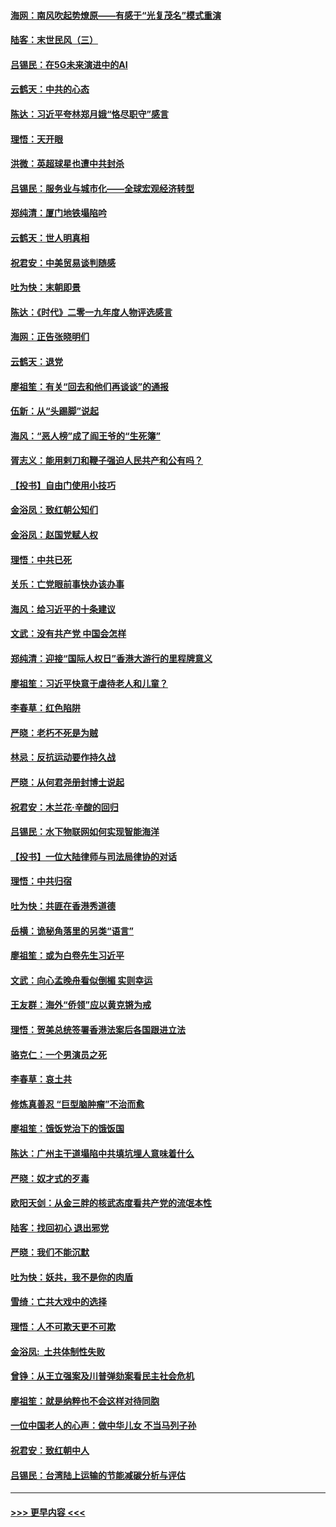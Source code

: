 #### [海网：南风吹起势燎原——有感于“光复茂名”模式重演](../pages/nsc993/n11732308.md?t=12192144) 
#### [陆客：末世民风（三）](../pages/nsc993/n11732211.md?t=12192144) 
#### [吕锡民：在5G未来演进中的AI](../pages/nsc993/n11730010.md?t=12192144) 
#### [云鹤天：中共的心态](../pages/nsc993/n11729906.md?t=12192144) 
#### [陈达：习近平夸林郑月娥“恪尽职守”感言](../pages/nsc993/n11729881.md?t=12192144) 
#### [理悟：天开眼](../pages/nsc993/n11729699.md?t=12192144) 
#### [洪微：英超球星也遭中共封杀](../pages/nsc993/n11727243.md?t=12192144) 
#### [吕锡民：服务业与城市化——全球宏观经济转型](../pages/nsc993/n11725845.md?t=12192144) 
#### [郑纯清：厦门地铁塌陷吟](../pages/nsc993/n11725813.md?t=12192144) 
#### [云鹤天：世人明真相](../pages/nsc993/n11725621.md?t=12192144) 
#### [祝君安：中美贸易谈判随感](../pages/nsc993/n11725609.md?t=12192144) 
#### [吐为快：末朝即景](../pages/nsc993/n11723365.md?t=12192144) 
#### [陈达：《时代》二零一九年度人物评选感言](../pages/nsc993/n11723337.md?t=12192144) 
#### [海网：正告张晓明们](../pages/nsc993/n11723228.md?t=12192144) 
#### [云鹤天：退党](../pages/nsc993/n11723056.md?t=12192144) 
#### [廖祖笙：有关“回去和他们再谈谈”的通报](../pages/nsc993/n11722442.md?t=12192144) 
#### [伍新：从“头踢脚”说起](../pages/nsc993/n11722429.md?t=12192144) 
#### [海风：“恶人榜”成了阎王爷的“生死簿”](../pages/nsc993/n11722272.md?t=12192144) 
#### [胥志义：能用剌刀和鞭子强迫人民共产和公有吗？](../pages/nsc993/n11720569.md?t=12192144) 
#### [【投书】自由门使用小技巧](../pages/nsc993/n11720180.md?t=12192144) 
#### [金浴凤：致红朝公知们](../pages/nsc993/n11720563.md?t=12192144) 
#### [金浴凤：赵国党赋人权](../pages/nsc993/n11720533.md?t=12192144) 
#### [理悟：中共已死](../pages/nsc993/n11720233.md?t=12192144) 
#### [关乐：亡党眼前事快办该办事](../pages/nsc993/n11719160.md?t=12192144) 
#### [海风：给习近平的十条建议](../pages/nsc993/n11717616.md?t=12192144) 
#### [文武：没有共产党 中国会怎样](../pages/nsc993/n11717584.md?t=12192144) 
#### [郑纯清：迎接“国际人权日”香港大游行的里程牌意义](../pages/nsc993/n11717417.md?t=12192144) 
#### [廖祖笙：习近平快意于虐待老人和儿童？](../pages/nsc993/n11715313.md?t=12192144) 
#### [李春草：红色陷阱](../pages/nsc993/n11715029.md?t=12192144) 
#### [严晓：老朽不死是为贼](../pages/nsc993/n11712910.md?t=12192144) 
#### [林忌：反抗运动要作持久战](../pages/nsc993/n11712623.md?t=12192144) 
#### [严晓：从何君尧册封博士说起](../pages/nsc993/n11712465.md?t=12192144) 
#### [祝君安：木兰花·辛酸的回归](../pages/nsc993/n11712381.md?t=12192144) 
#### [吕锡民：水下物联网如何实现智能海洋](../pages/nsc993/n11711158.md?t=12192144) 
#### [【投书】一位大陆律师与司法局律协的对话](../pages/nsc993/n11709675.md?t=12192144) 
#### [理悟：中共归宿](../pages/nsc993/n11710059.md?t=12192144) 
#### [吐为快：共匪在香港秀道德](../pages/nsc993/n11709979.md?t=12192144) 
#### [岳横：诡秘角落里的另类“语言”](../pages/nsc993/n11709792.md?t=12192144) 
#### [廖祖笙：或为白卷先生习近平](../pages/nsc993/n11708330.md?t=12192144) 
#### [文武：向心孟晚舟看似倒楣 实则幸运](../pages/nsc993/n11708236.md?t=12192144) 
#### [王友群：海外“侨领”应以黄克锵为戒](../pages/nsc993/n11706176.md?t=12192144) 
#### [理悟：贺美总统签署香港法案后各国跟进立法](../pages/nsc993/n11706853.md?t=12192144) 
#### [骆克仁：一个男演员之死](../pages/nsc993/n11706677.md?t=12192144) 
#### [李春草：哀土共](../pages/nsc993/n11706255.md?t=12192144) 
#### [修炼真善忍 “巨型脑肿瘤”不治而愈](../pages/nsc993/n11705340.md?t=12192144) 
#### [廖祖笙：饿饭党治下的饿饭国](../pages/nsc993/n11705085.md?t=12192144) 
#### [陈达：广州主干道塌陷中共填坑埋人意味着什么](../pages/nsc993/n11705046.md?t=12192144) 
#### [严晓：奴才式的歹毒](../pages/nsc993/n11704826.md?t=12192144) 
#### [欧阳天剑：从金三胖的核武态度看共产党的流氓本性](../pages/nsc993/n11702238.md?t=12192144) 
#### [陆客：找回初心 退出邪党](../pages/nsc993/n11702213.md?t=12192144) 
#### [严晓：我们不能沉默](../pages/nsc993/n11702110.md?t=12192144) 
#### [吐为快：妖共，我不是你的肉盾](../pages/nsc993/n11701366.md?t=12192144) 
#### [雪绮：亡共大戏中的选择](../pages/nsc993/n11699922.md?t=12192144) 
#### [理悟：人不可欺天更不可欺](../pages/nsc993/n11699657.md?t=12192144) 
#### [金浴凤:  土共体制性失败](../pages/nsc993/n11699361.md?t=12192144) 
#### [曾铮：从王立强案及川普弹劾案看民主社会危机](../pages/nsc993/n11699318.md?t=12192144) 
#### [廖祖笙：就是纳粹也不会这样对待同胞](../pages/nsc993/n11697658.md?t=12192144) 
#### [一位中国老人的心声：做中华儿女 不当马列子孙](../pages/nsc993/n11697525.md?t=12192144) 
#### [祝君安：致红朝中人](../pages/nsc993/n11697518.md?t=12192144) 
#### [吕锡民：台湾陆上运输的节能减碳分析与评估](../pages/nsc993/n11694983.md?t=12192144) 

----
#### [ >>> 更早内容 <<< ](../indexes/nsc993-earlier.md)
